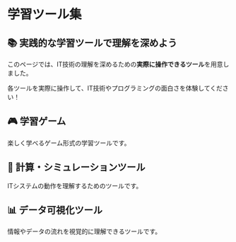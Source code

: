 # 学習ツール集

## 📚 実践的な学習ツールで理解を深めよう

このページでは、IT技術の理解を深めるための**実際に操作できるツール**を用意しました。

各ツールを実際に操作して、IT技術やプログラミングの面白さを体験してください！

## 🎮 学習ゲーム

楽しく学べるゲーム形式の学習ツールです。

## 🔧 計算・シミュレーションツール

ITシステムの動作を理解するためのツールです。

## 📊 データ可視化ツール

情報やデータの流れを視覚的に理解できるツールです。
